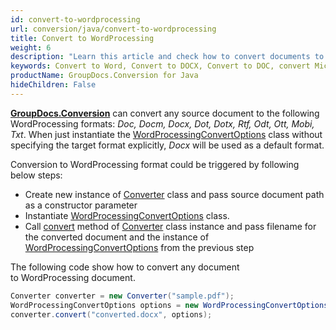 ```yaml
---
id: convert-to-wordprocessing
url: conversion/java/convert-to-wordprocessing
title: Convert to WordProcessing
weight: 6
description: "Learn this article and check how to convert documents to Word DOCX, DOC, RTF or Open Document ODT, OTT formats with GroupDocs.Conversion for Java."
keywords: Convert to Word, Convert to DOCX, Convert to DOC, convert Microsoft Word
productName: GroupDocs.Conversion for Java
hideChildren: False
---
```

[**GroupDocs.Conversion**](https://products.groupdocs.com/conversion/java) can convert any source document to the following WordProcessing formats: *Doc, Docm, Docx, Dot, Dotx, Rtf, Odt, Ott, Mobi, Txt*. When just instantiate the [WordProcessingConvertOptions](https://apireference.groupdocs.com/java/conversion/com.groupdocs.conversion.options.convert/WordProcessingConvertOptions) class without specifying the target format explicitly, *Docx* will be used as a default format.

Conversion to WordProcessing format could be triggered by following below steps:

*   Create new instance of [Converter](https://apireference.groupdocs.com/java/conversion/com.groupdocs.conversion/Converter) class and pass source document path as a constructor parameter
*   Instantiate [WordProcessingConvertOptions](https://apireference.groupdocs.com/java/conversion/com.groupdocs.conversion.options.convert/WordProcessingConvertOptions) class.
*   Call [convert](https://apireference.groupdocs.com/java/conversion/com.groupdocs.conversion/Converter#convert(java.lang.String,%20com.groupdocs.conversion.options.convert.ConvertOptions)) method of [Converter](https://apireference.groupdocs.com/java/conversion/com.groupdocs.conversion/Converter) class instance and pass filename for the converted document and the instance of [WordProcessingConvertOptions](https://apireference.groupdocs.com/java/conversion/com.groupdocs.conversion.options.convert/WordProcessingConvertOptions) from the previous step

  

The following code show how to convert any document to WordProcessing document. 

```java
Converter converter = new Converter("sample.pdf");
WordProcessingConvertOptions options = new WordProcessingConvertOptions();
converter.convert("converted.docx", options);
```
